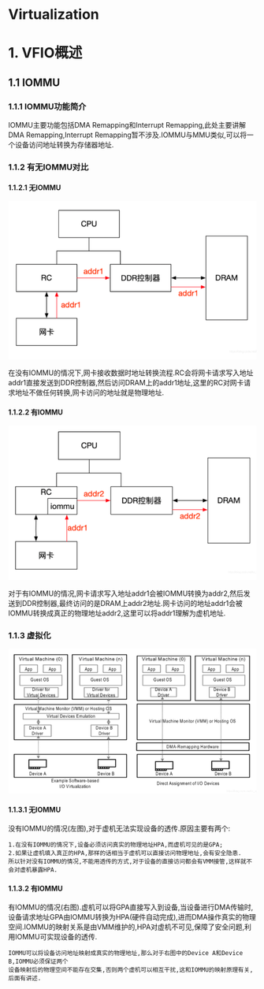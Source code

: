 # Virtualization

# 1. VFIO概述

## 1.1 IOMMU

### 1.1.1 IOMMU功能简介

IOMMU主要功能包括DMA Remapping和Interrupt Remapping,此处主要讲解DMA Remapping,Interrupt Remapping暂不涉及.IOMMU与MMU类似,可以将一个设备访问地址转换为存储器地址.

### 1.1.2 有无IOMMU对比

#### 1.1.2.1 无IOMMU

![](images/non-iommu_dma_access.png)

在没有IOMMU的情况下,网卡接收数据时地址转换流程.RC会将网卡请求写入地址addr1直接发送到DDR控制器,然后访问DRAM上的addr1地址,这里的RC对网卡请求地址不做任何转换,网卡访问的地址就是物理地址.

#### 1.1.2.2 有IOMMU

![](images/with-iommu_dma_access.png)

对于有IOMMU的情况,网卡请求写入地址addr1会被IOMMU转换为addr2,然后发送到DDR控制器,最终访问的是DRAM上addr2地址.网卡访问的地址addr1会被IOMMU转换成真正的物理地址addr2,这里可以将addr1理解为虚机地址.

### 1.1.3 虚拟化

![](images/io_virtualization_with-non_iommu_versus.png)

#### 1.1.3.1 无IOMMU

没有IOMMU的情况(左图),对于虚机无法实现设备的透传.原因主要有两个:

	1.在没有IOMMU的情况下,设备必须访问真实的物理地址HPA,而虚机可见的是GPA;
	2.如果让虚机填入真正的HPA,那样的话相当于虚机可以直接访问物理地址,会有安全隐患.
	所以针对没有IOMMU的情况,不能用透传的方式,对于设备的直接访问都会有VMM接管,这样就不会对虚机暴露HPA.

#### 1.1.3.2 有IOMMU

有IOMMU的情况(右图).虚机可以将GPA直接写入到设备,当设备进行DMA传输时,设备请求地址GPA由IOMMU转换为HPA(硬件自动完成),进而DMA操作真实的物理空间.IOMMU的映射关系是由VMM维护的,HPA对虚机不可见,保障了安全问题,利用IOMMU可实现设备的透传.

	IOMMU可以将设备访问地址映射成真实的物理地址,那么对于右图中的Device A和Device B,IOMMU必须保证两个
	设备映射后的物理空间不能存在交集,否则两个虚机可以相互干扰,这和IOMMU的映射原理有关,后面有讲述.